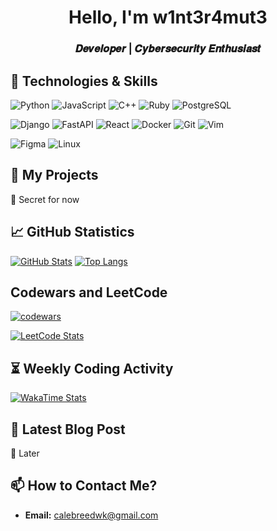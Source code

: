 <p align="center">
  <h1 align="center">Hello, I'm w1nt3r4mut3</h1>
  <h3 align="center">𝑫𝒆𝒗𝒆𝒍𝒐𝒑𝒆𝒓 | 𝑪𝒚𝒃𝒆𝒓𝒔𝒆𝒄𝒖𝒓𝒊𝒕𝒚 𝑬𝒏𝒕𝒉𝒖𝒔𝒊𝒂𝒔𝒕</h3>
</p>

## 🔧 **Technologies & Skills**  
 
![Python](https://img.shields.io/badge/-Python-3776AB?logo=python&logoColor=white)
![JavaScript](https://img.shields.io/badge/-JavaScript-F7DF1E?logo=javascript&logoColor=black)
![C++](https://img.shields.io/badge/-C++-00599C?logo=c%2B%2B&logoColor=white)
![Ruby](https://img.shields.io/badge/-Ruby-CC342D?logo=ruby&logoColor=white)
![PostgreSQL](https://img.shields.io/badge/-PostgreSQL-4169E1?logo=postgresql&logoColor=white)

![Django](https://img.shields.io/badge/-Django-092E20?logo=django&logoColor=white)
![FastAPI](https://img.shields.io/badge/-FastAPI-009688?logo=fastapi&logoColor=white)
![React](https://img.shields.io/badge/React-%2320232a.svg?logo=react&logoColor=%2361DAFB)
![Docker](https://img.shields.io/badge/-Docker-2496ED?logo=docker&logoColor=white)
![Git](https://img.shields.io/badge/-Git-F05032?logo=git&logoColor=white)
![Vim](https://img.shields.io/badge/Vim-%2311AB00.svg?logo=vim&logoColor=white)

![Figma](https://img.shields.io/badge/Figma-F24E1E?logo=figma&logoColor=white)
![Linux](https://img.shields.io/badge/-Linux-FCC624?logo=linux&logoColor=black)

## 🚀 **My Projects**  
🔹 Secret for now 

## 📈 **GitHub Statistics**  
[![GitHub Stats](https://github-readme-stats.vercel.app/api?username=w1nt3r4mut3&show_icons=true&theme=radical)](https://github.com/w1nt3r4mut3) [![Top Langs](https://github-readme-stats.vercel.app/api/top-langs/?username=w1nt3r4mut3&layout=compact&theme=radical)](https://github.com/w1nt3r4mut3)  

## Codewars and LeetCode
[![codewars](https://www.codewars.com/users/W1nt3r4Mut3/badges/large)](https://www.codewars.com/users/W1nt3r4Mut3)

[![LeetCode Stats](https://leetcode.card.workers.dev/?username=W1nt3r4Mut3&theme=dark)](https://leetcode.com/W1nt3r4Mut3/)  


## ⏳ **Weekly Coding Activity**

[![WakaTime Stats](https://github-readme-stats.vercel.app/api/wakatime?username=w1nt3rmut3&theme=dark&hide_border=true)](https://wakatime.com/@w1nt3rmut3)
## 📝 **Latest Blog Post**  
🔹 Later  


## 📫 **How to Contact Me?**  
- **Email:** calebreedwk@gmail.com  




